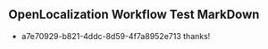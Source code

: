 ## OpenLocalization Workflow Test MarkDown
* a7e70929-b821-4ddc-8d59-4f7a8952e713 thanks!

<!--HONumber=Jul16_HO2-->


